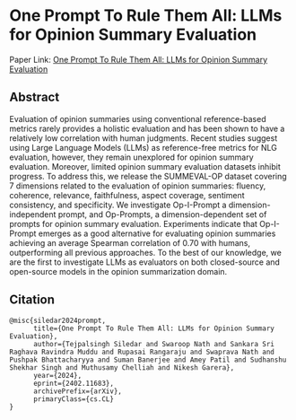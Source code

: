 # One Prompt To Rule Them All: LLMs for Opinion Summary Evaluation

Paper Link: [One Prompt To Rule Them All: LLMs for Opinion Summary Evaluation](https://arxiv.org/abs/2402.11683)

## Abstract
Evaluation of opinion summaries using conventional reference-based metrics rarely provides a holistic evaluation and has been shown to have a relatively low correlation with human judgments. Recent studies suggest using Large Language Models (LLMs) as reference-free metrics for NLG evaluation, however, they remain unexplored for opinion summary evaluation. Moreover, limited opinion summary evaluation datasets inhibit progress. To address this, we release the SUMMEVAL-OP dataset covering 7 dimensions related to the evaluation of opinion summaries: fluency, coherence, relevance, faithfulness, aspect coverage, sentiment consistency, and specificity. We investigate Op-I-Prompt a dimension-independent prompt, and Op-Prompts, a dimension-dependent set of prompts for opinion summary evaluation. Experiments indicate that Op-I-Prompt emerges as a good alternative for evaluating opinion summaries achieving an average Spearman correlation of 0.70 with humans, outperforming all previous approaches. To the best of our knowledge, we are the first to investigate LLMs as evaluators on both closed-source and open-source models in the opinion summarization domain.

## Citation
```
@misc{siledar2024prompt,
      title={One Prompt To Rule Them All: LLMs for Opinion Summary Evaluation}, 
      author={Tejpalsingh Siledar and Swaroop Nath and Sankara Sri Raghava Ravindra Muddu and Rupasai Rangaraju and Swaprava Nath and Pushpak Bhattacharyya and Suman Banerjee and Amey Patil and Sudhanshu Shekhar Singh and Muthusamy Chelliah and Nikesh Garera},
      year={2024},
      eprint={2402.11683},
      archivePrefix={arXiv},
      primaryClass={cs.CL}
}
```